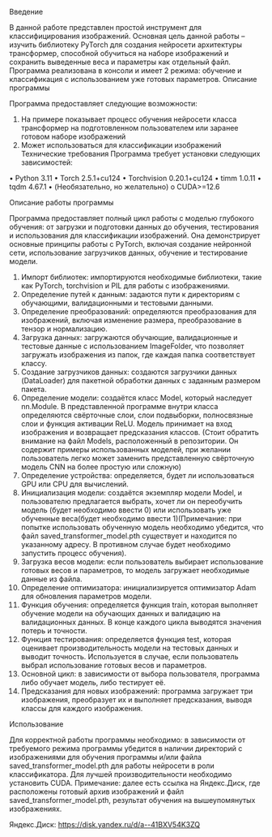 Введение

В данной работе представлен простой инструмент для классифицирования изображений. Основная цель данной работы – изучить
библиотеку PyTorch для создания нейросети архитектуры трансформер, способной обучиться на наборе изображений и сохранить
выведенные веса и параметры как отдельный файл. Программа реализована в консоли и имеет 2 режима: обучение и
классификация с использованием уже готовых параметров. 
Описание программы

Программа предоставляет следующие возможности:

1.	На примере показывает процесс обучения нейросети класса трансформер на подготовленном пользователем или заранее
готовом наборе изображений
2.	Может использоваться для классификации изображений
Технические требования
Программа требует установки следующих зависимостей:

•	Python 3.11
•	Torch 2.5.1+cu124
•	Torchvision 0.20.1+cu124
•	timm 1.0.11
•	tqdm 4.67.1
•	(Необязательно, но желательно)
o	CUDA>=12.6

Описание работы программы

Программа предоставляет полный цикл работы с моделью глубокого обучения: от загрузки и подготовки данных до обучения,
тестирования и использования для классификации изображений. Она демонстрирует основные принципы работы с PyTorch, 
включая создание нейронной сети, использование загрузчиков данных, обучение и тестирование модели.

1.	Импорт библиотек: импортируются необходимые библиотеки, такие как PyTorch, torchvision и PIL для работы с
изображениями.
2.	Определение путей к данным: задаются пути к директориям с обучающими, валидационными и тестовыми данными.
3.	Определение преобразований: определяются преобразования для изображений, включая изменение размера, преобразование в
тензор и нормализацию.
4.	Загрузка данных: загружаются обучающие, валидационные и тестовые данные с использованием ImageFolder, что позволяет
загружать изображения из папок, где каждая папка соответствует классу.
5.	Создание загрузчиков данных: создаются загрузчики данных (DataLoader) для пакетной обработки данных с заданным
размером пакета.
6.	Определение модели: создаётся класс Model, который наследует nn.Module. В представленной программе внутри класса
определяются свёрточные слои, слои подвыборки, полносвязные слои и функция активации ReLU. Модель принимает на вход
изображения и возвращает предсказания классов. (Стоит обратить внимание на файл Models, расположенный в репозитории.
Он содержит примеры использованных моделей, при желании пользователь легко может заменить представленную свёрточную
модель CNN на более простую или сложную)
7.	Определение устройства: определяется, будет ли использоваться GPU или CPU для вычислений.
8.	Инициализация модели: создаётся экземпляр модели Model, и пользователю предлагается выбрать, хочет ли он переобучить
 модель (будет необходимо ввести 0) или использовать уже обученные веса(будет необходимо ввести 1)(Примечание: при
попытке использовать обученную модель необходимо убедится, что файл saved_transformer_model.pth существует и находится
по указанному адресу. В противном случае будет необходимо запустить процесс обучения).
9.	Загрузка весов модели: если пользователь выбирает использование готовых весов и параметров, то модель загружает
необходимые данные из файла.
10.	Определение оптимизатора: инициализируется оптимизатор Adam для обновления параметров модели.
11.	Функция обучения: определяется функция train, которая выполняет обучение модели на обучающих данных и валидацию на
валидационных данных. В конце каждого цикла выводятся значения потерь и точности.
12.	Функция тестирования: определяется функция test, которая оценивает производительность модели на тестовых данных и
выводит точность. Используется в случае, если пользователь выбрал использование готовых весов и параметров.
13.	Основной цикл: в зависимости от выбора пользователя, программа либо обучает модель, либо тестирует её.
14.	Предсказания для новых изображений: программа загружает три изображения, преобразует их и выполняет предсказания,
выводя классы для каждого изображения.

Использование

Для корректной работы программы необходимо: в зависимости от требуемого режима программы убедится в наличии директорий с изображениями для обучения программы и/или файла saved_transformer_model.pth для работы нейросети в роли классификатора. Для лучшей производительности необходимо установить CUDA.
Примечание: далее есть ссылка на Яндекс.Диск, где расположены готовый архив изображений и файл saved_transformer_model.pth, результат обучения на вышеупомянутых изображениях.

Яндекс.Диск: https://disk.yandex.ru/d/a--41BXV54K3ZQ
